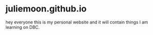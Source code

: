 # juliemoon.github.io
hey everyone this is my personal website and it will contain things I am learning on DBC.